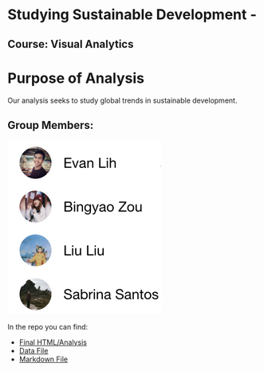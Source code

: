 # Studying Sustainable Development - 
## Course: Visual Analytics

# Purpose of Analysis
Our analysis seeks to study global trends in sustainable development.

## Group Members:
![test](https://raw.githubusercontent.com/EvanLih/PUBPOL-543-BEES-Project/master/Team_members.png)

In the repo you can find:
* <a href="https://evanlih.github.io/PUBPOL-543-BEES-Project/">Final HTML/Analysis</a>
* <a href="https://github.com/EvanLih/PUBPOL-543-BEES-Project/blob/master/Final_Data.csv">Data File</a>
* <a href="https://github.com/EvanLih/PUBPOL-543-BEES-Project/blob/master/Final_Analysis.Rmd">Markdown File</a>
